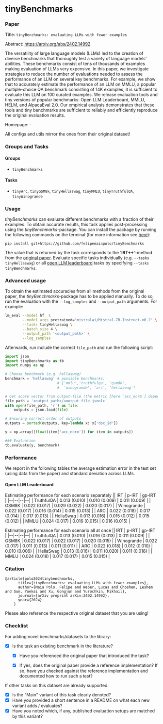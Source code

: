 # tinyBenchmarks

### Paper

Title: `tinyBenchmarks: evaluating LLMs with fewer examples`

Abstract: https://arxiv.org/abs/2402.14992

The versatility of large language models (LLMs) led to the creation of diverse benchmarks that thoroughly test a variety of language models' abilities. These benchmarks consist of tens of thousands of examples making evaluation of LLMs very expensive. In this paper, we investigate strategies to reduce the number of evaluations needed to assess the performance of an LLM on several key benchmarks. For example, we show that to accurately estimate the performance of an LLM on MMLU, a popular multiple-choice QA benchmark consisting of 14K examples, it is sufficient to evaluate this LLM on 100 curated examples. We release evaluation tools and tiny versions of popular benchmarks: Open LLM Leaderboard, MMLU, HELM, and AlpacaEval 2.0. Our empirical analysis demonstrates that these tools and tiny benchmarks are sufficient to reliably and efficiently reproduce the original evaluation results.

Homepage: -

All configs and utils mirror the ones from their original dataset!

### Groups and Tasks

#### Groups

* `tinyBenchmarks`

#### Tasks

* `tinyArc`, `tinyGSM8k`, `tinyHellaswag`, `tinyMMLU`, `tinyTruthfulQA`, `tinyWinogrande`

### Usage

*tinyBenchmarks* can evaluate different benchmarks with a fraction of their examples.
To obtain accurate results, this task applies post-processing using the *tinyBenchmarks*-package.
You can install the package by running the following commands on the terminal (for more information see [here](https://github.com/felipemaiapolo/tinyBenchmarks/blob/main/README.md?plain=1)):

``` :sh
pip install git+https://github.com/felipemaiapolo/tinyBenchmarks
```

The value that is returned by the task corresponds to the '**IRT++**'-method from the [original paper](https://arxiv.org/abs/2402.14992).
Evaluate specific tasks individually (e.g. `--tasks tinyHellaswag`) or all [open LLM leaderboard](https://huggingface.co/spaces/HuggingFaceH4/open_llm_leaderboard) tasks by specifying `--tasks tinyBenchmarks`.

### Advanced usage

To obtain the estimated accuracies from all methods from the original paper, the *tinyBenchmarks*-package has to be applied manually.
To do so, run the evaluation with the `--log_samples` and `--output_path` arguments. For example:

```bash
lm_eval --model hf  \
        --model_args pretrained="mistralai/Mistral-7B-Instruct-v0.2" \
        --tasks tinyHellaswag \
        --batch_size 4 \
        --output_path '<output_path>' \
        --log_samples
```

Afterwards, run include the correct `file_path` and run the following script:

```python
import json
import tinyBenchmarks as tb
import numpy as np

# Choose benchmark (e.g. hellaswag)
benchmark = 'hellaswag' # possible benchmarks:
                        # ['mmlu','truthfulqa', 'gsm8k',
                        #  'winogrande', 'arc', 'hellaswag']

# Get score vector from output-file (the metric [here `acc_norm`] depends on the benchmark)
file_path = '<output_path>/<output-file.jsonl>'
with open(file_path, 'r') as file:
    outputs = json.load(file)

# Ensuring correct order of outputs  
outputs = sorted(outputs, key=lambda x: x['doc_id'])

y = np.array([float(item['acc_norm']) for item in outputs])

### Evaluation
tb.evaluate(y, benchmark)
```

### Performance

We report in the following tables the average estimation error in the test set (using data from the paper) and standard deviation across LLMs.

#### Open LLM Leaderboard

Estimating performance for each scenario separately
|| IRT | p-IRT | gp-IRT |
|--|--|--|--|
| TruthfulQA | 0.013 (0.010) | 0.010 (0.009) | 0.011 (0.009) |
| GSM8K | 0.022 (0.017) | 0.029 (0.022) | 0.020 (0.017) |
| Winogrande | 0.022 (0.017) | 0.016 (0.014) | 0.015 (0.013) |
| ARC | 0.022 (0.018) | 0.017 (0.014) | 0.017 (0.013) |
| HellaSwag | 0.013 (0.016) | 0.015 (0.012) | 0.015 (0.012) |
| MMLU | 0.024 (0.017) | 0.016 (0.015) | 0.016 (0.015) |

Estimating performance for each scenario all at once
|| IRT | p-IRT | gp-IRT |
|--|--|--|--|
| TruthfulQA  | 0.013 (0.010) | 0.016 (0.013) | 0.011 (0.009) |
| GSM8K | 0.022 (0.017) | 0.022 (0.017) | 0.020 (0.015) |
| Winogrande | 0.022 (0.017) | 0.011 (0.013) | 0.011 (0.011) |
| ARC | 0.022 (0.018) | 0.012 (0.010) | 0.010 (0.009) |
| HellaSwag | 0.013 (0.016) | 0.011 (0.020) | 0.011 (0.018) |
| MMLU | 0.024 (0.018) | 0.017 (0.017) | 0.015 (0.015) |



### Citation

```
@article{polo2024tinybenchmarks,
      title={tinyBenchmarks: evaluating LLMs with fewer examples},
      author={Maia Polo, Felipe and Weber, Lucas and Choshen, Leshem and Sun, Yuekai and Xu, Gongjun and Yurochkin, Mikhail},
      journal={arXiv preprint arXiv:2402.14992},
      year={2024}
    }
```

Please also reference the respective original dataset that you are using!

### Checklist

For adding novel benchmarks/datasets to the library:
* [x] Is the task an existing benchmark in the literature?
  * [x] Have you referenced the original paper that introduced the task?
  * [x] If yes, does the original paper provide a reference implementation? If so, have you checked against the reference implementation and documented how to run such a test?


If other tasks on this dataset are already supported:
* [x] Is the "Main" variant of this task clearly denoted?
* [x] Have you provided a short sentence in a README on what each new variant adds / evaluates?
* [x] Have you noted which, if any, published evaluation setups are matched by this variant?
